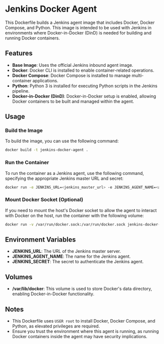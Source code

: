 # Jenkins Docker Agent

This Dockerfile builds a Jenkins agent image that includes Docker, Docker Compose, and Python. This image is intended to be used with Jenkins in environments where Docker-in-Docker (DinD) is needed for building and running Docker containers.

## Features

- **Base Image**: Uses the official Jenkins inbound agent image.
- **Docker**: Docker CLI is installed to enable container-related operations.
- **Docker Compose**: Docker Compose is installed to manage multi-container applications.
- **Python**: Python 3 is installed for executing Python scripts in the Jenkins pipeline.
- **Docker-in-Docker (DinD)**: Docker-in-Docker setup is enabled, allowing Docker containers to be built and managed within the agent.

## Usage

### Build the Image

To build the image, you can use the following command:

```bash
docker build -t jenkins-docker-agent .
```

### Run the Container

To run the container as a Jenkins agent, use the following command, specifying the appropriate Jenkins master URL and secret:

```bash
docker run -e JENKINS_URL=<jenkins_master_url> -e JENKINS_AGENT_NAME=<agent_name> -e JENKINS_SECRET=<agent_secret> jenkins-docker-agent
```

### Mount Docker Socket (Optional)

If you need to mount the host's Docker socket to allow the agent to interact with Docker on the host, run the container with the following volume:

```bash
docker run -v /var/run/docker.sock:/var/run/docker.sock jenkins-docker-agent
```

## Environment Variables

- **JENKINS_URL**: The URL of the Jenkins master server.
- **JENKINS_AGENT_NAME**: The name for the Jenkins agent.
- **JENKINS_SECRET**: The secret to authenticate the Jenkins agent.

## Volumes

- **/var/lib/docker**: This volume is used to store Docker's data directory, enabling Docker-in-Docker functionality.

## Notes

- This Dockerfile uses `USER root` to install Docker, Docker Compose, and Python, as elevated privileges are required.
- Ensure you trust the environment where this agent is running, as running Docker containers inside the agent may have security implications.
